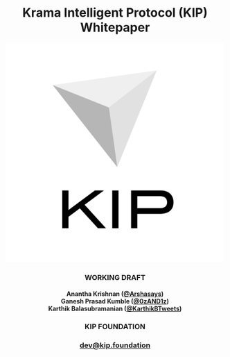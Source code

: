 <h1 align="center">Krama Intelligent Protocol (KIP) Whitepaper</h1>

![Krama Intelligent Protocol - Logo](images/logo.png)

<h3 align="center">WORKING DRAFT</h3>
<h4 align="center">Anantha Krishnan (<a href="https://twitter.com/Arshasays">@Arshasays</a>)<br/> Ganesh Prasad Kumble (<a href="https://twitter.com/0zAND1z">@0zAND1z</a>)<br/> Karthik Balasubramanian (<a href="https://twitter.com/KarthikBTweets">@KarthikBTweets</a>)</h4>
<h3 align="center">KIP FOUNDATION</h3>
<h3 align="center"><a href="mailto:dev@kip.foundation">dev@kip.foundation</a></h3>
